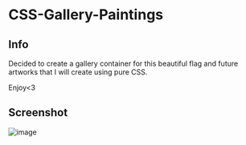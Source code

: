 # CSS-Gallery-Paintings
## Info
Decided to create a gallery container for this beautiful flag and future artworks that I will create using pure CSS.

Enjoy<3

## Screenshot

![image](https://github.com/user-attachments/assets/b642927b-6b44-49ad-9120-d3c0af94b05a)
